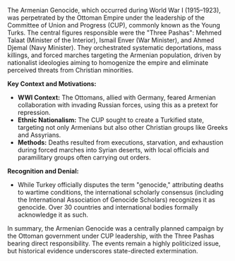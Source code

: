 The Armenian Genocide, which occurred during World War I (1915–1923), was perpetrated by the Ottoman Empire under the leadership of the Committee of Union and Progress (CUP), commonly known as the Young Turks. The central figures responsible were the "Three Pashas": Mehmed Talaat (Minister of the Interior), Ismail Enver (War Minister), and Ahmed Djemal (Navy Minister). They orchestrated systematic deportations, mass killings, and forced marches targeting the Armenian population, driven by nationalist ideologies aiming to homogenize the empire and eliminate perceived threats from Christian minorities. 

**Key Context and Motivations:**
- **WWI Context:** The Ottomans, allied with Germany, feared Armenian collaboration with invading Russian forces, using this as a pretext for repression.
- **Ethnic Nationalism:** The CUP sought to create a Turkified state, targeting not only Armenians but also other Christian groups like Greeks and Assyrians.
- **Methods:** Deaths resulted from executions, starvation, and exhaustion during forced marches into Syrian deserts, with local officials and paramilitary groups often carrying out orders.

**Recognition and Denial:**
- While Turkey officially disputes the term "genocide," attributing deaths to wartime conditions, the international scholarly consensus (including the International Association of Genocide Scholars) recognizes it as genocide. Over 30 countries and international bodies formally acknowledge it as such.

In summary, the Armenian Genocide was a centrally planned campaign by the Ottoman government under CUP leadership, with the Three Pashas bearing direct responsibility. The events remain a highly politicized issue, but historical evidence underscores state-directed extermination.